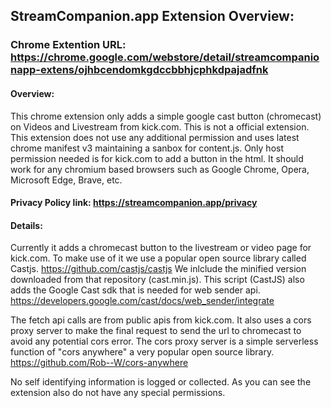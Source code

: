 ## StreamCompanion.app Extension Overview:
### Chrome Extention URL: https://chrome.google.com/webstore/detail/streamcompanionapp-extens/ojhbcendomkgdccbbhjcphkdpajadfnk

#### Overview: 
This chrome extension only adds a simple google cast button (chromecast) on Videos and Livestream from kick.com. This is not a official extension.
This extension does not use any additional permission and uses latest chrome manifest v3 maintaining a sanbox for content.js. Only host permission needed is for kick.com to add a button in the html. It should work for any chromium based browsers such as Google Chrome, Opera, Microsoft Edge, Brave, etc.

#### Privacy Policy link: https://streamcompanion.app/privacy

#### Details:
Currently it adds a chromecast button to the livestream or video page for kick.com.
To make use of it we use a popular open source library called Castjs. https://github.com/castjs/castjs
We inlclude the minified version downloaded from that repository (cast.min.js).
This script (CastJS) also adds the Google Cast sdk that is needed for web sender api. https://developers.google.com/cast/docs/web_sender/integrate

The fetch api calls are from public apis from kick.com.
It also uses a cors proxy server to make the final request to send the url to chromecast to avoid any potential cors error. 
The cors proxy server is a simple serverless function of "cors anywhere" a very popular open source library. https://github.com/Rob--W/cors-anywhere

No self identifying information is logged or collected. As you can see the extension also do not have any special permissions.

